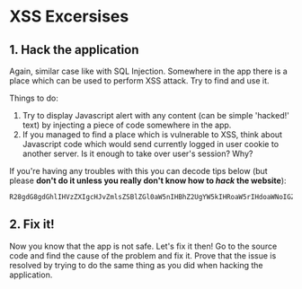 # XSS Excersises

## 1. Hack the application

Again, similar case like with SQL Injection. Somewhere in the app there is a place which can be used to perform XSS attack. Try to find and use it.

Things to do:

1. Try to display Javascript alert with any content (can be simple 'hacked!' text) by injecting a piece of code somewhere in the app.
2. If you managed to find a place which is vulnerable to XSS, think about Javascript code which would send currently logged in user cookie to another server. Is it enough to take over user's session? Why?

If you're having any troubles with this you can decode tips below (but please **don't do it unless you really don't know how to *hack* the website**):

```
R28gdG8gdGhlIHVzZXIgcHJvZmlsZSBlZGl0aW5nIHBhZ2UgYW5kIHRoaW5rIHdoaWNoIGZpZWxkIGNhbiBiZSB1c2VkIHRvIGluamVjdCBhIEphdmFzY3JpcHQgY29kZQ==
```

## 2. Fix it!

Now you know that the app is not safe. Let's fix it then! Go to the source code and find the cause of the problem and fix it. Prove that the issue is resolved by trying to do the same thing as you did when hacking the application.
